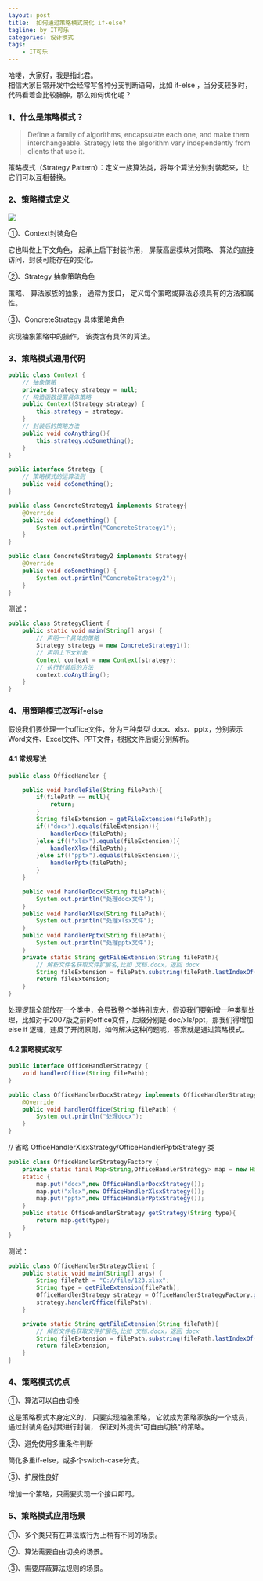 ```yaml
---
layout: post
title:  如何通过策略模式简化 if-else?
tagline: by IT可乐
categories: 设计模式
tags: 
    - IT可乐
---
```


哈喽，大家好，我是指北君。  
相信大家日常开发中会经常写各种分支判断语句，比如 if-else ，当分支较多时，代码看着会比较臃肿，那么如何优化呢？
<!--more-->
### 1、什么是策略模式？

> Define a family of algorithms, encapsulate each one, and make them interchangeable. Strategy lets the algorithm vary independently from clients that use it.

策略模式（Strategy Pattern）：定义一族算法类，将每个算法分别封装起来，让它们可以互相替换。



### 2、策略模式定义

![](http://www.javanorth.cn/assets/images/2021/itcore/strategy-00-00.png)

①、Context封装角色

它也叫做上下文角色， 起承上启下封装作用， 屏蔽高层模块对策略、 算法的直接访问，封装可能存在的变化。

②、Strategy 抽象策略角色

策略、 算法家族的抽象， 通常为接口， 定义每个策略或算法必须具有的方法和属性。

③、ConcreteStrategy 具体策略角色

实现抽象策略中的操作， 该类含有具体的算法。



### 3、策略模式通用代码

```java
public class Context {
    // 抽象策略
    private Strategy strategy = null;
    // 构造函数设置具体策略
    public Context(Strategy strategy) {
        this.strategy = strategy;
    }
    // 封装后的策略方法
    public void doAnything(){
        this.strategy.doSomething();
    }
}
```



```java
public interface Strategy {
    // 策略模式的运算法则
    public void doSomething();
}
```



```java
public class ConcreteStrategy1 implements Strategy{
    @Override
    public void doSomething() {
        System.out.println("ConcreteStrategy1");
    }
}
```

```java
public class ConcreteStrategy2 implements Strategy{
    @Override
    public void doSomething() {
        System.out.println("ConcreteStrategy2");
    }
}

```

测试：

```java
public class StrategyClient {
    public static void main(String[] args) {
        // 声明一个具体的策略
        Strategy strategy = new ConcreteStrategy1();
        // 声明上下文对象
        Context context = new Context(strategy);
        // 执行封装后的方法
        context.doAnything();
    }
}
```



### 4、用策略模式改写if-else

假设我们要处理一个office文件，分为三种类型 docx、xlsx、pptx，分别表示Word文件、Excel文件、PPT文件，根据文件后缀分别解析。

#### 4.1 常规写法

```java
public class OfficeHandler {

    public void handleFile(String filePath){
        if(filePath == null){
            return;
        }
        String fileExtension = getFileExtension(filePath);
        if(("docx").equals(fileExtension)){
            handlerDocx(filePath);
        }else if(("xlsx").equals(fileExtension)){
            handlerXlsx(filePath);
        }else if(("pptx").equals(fileExtension)){
            handlerPptx(filePath);
        }
    }

    public void handlerDocx(String filePath){
        System.out.println("处理docx文件");
    }
    public void handlerXlsx(String filePath){
        System.out.println("处理xlsx文件");
    }
    public void handlerPptx(String filePath){
        System.out.println("处理pptx文件");
    }
    private static String getFileExtension(String filePath){
        // 解析文件名获取文件扩展名,比如 文档.docx，返回 docx
        String fileExtension = filePath.substring(filePath.lastIndexOf(".")+1);
        return fileExtension;
    }
}
```

处理逻辑全部放在一个类中，会导致整个类特别庞大，假设我们要新增一种类型处理，比如对于2007版之前的office文件，后缀分别是 doc/xls/ppt，那我们得增加 else if 逻辑，违反了开闭原则，如何解决这种问题呢，答案就是通过策略模式。

#### 4.2 策略模式改写

```java
public interface OfficeHandlerStrategy {
    void handlerOffice(String filePath);
}
```

```java
public class OfficeHandlerDocxStrategy implements OfficeHandlerStrategy {
    @Override
    public void handlerOffice(String filePath) {
        System.out.println("处理docx");
    }
}
```

// 省略 OfficeHandlerXlsxStrategy/OfficeHandlerPptxStrategy 类

```java
public class OfficeHandlerStrategyFactory {
    private static final Map<String,OfficeHandlerStrategy> map = new HashMap<>();
    static {
        map.put("docx",new OfficeHandlerDocxStrategy());
        map.put("xlsx",new OfficeHandlerXlsxStrategy());
        map.put("pptx",new OfficeHandlerPptxStrategy());
    }
    public static OfficeHandlerStrategy getStrategy(String type){
        return map.get(type);
    }
}
```

测试：

```java
public class OfficeHandlerStrategyClient {
    public static void main(String[] args) {
        String filePath = "C://file/123.xlsx";
        String type = getFileExtension(filePath);
        OfficeHandlerStrategy strategy = OfficeHandlerStrategyFactory.getStrategy(type);
        strategy.handlerOffice(filePath);
    }

    private static String getFileExtension(String filePath){
        // 解析文件名获取文件扩展名,比如 文档.docx，返回 docx
        String fileExtension = filePath.substring(filePath.lastIndexOf(".")+1);
        return fileExtension;
    }
}
```





### 4、策略模式优点

①、算法可以自由切换

这是策略模式本身定义的， 只要实现抽象策略， 它就成为策略家族的一个成员， 通过封装角色对其进行封装， 保证对外提供“可自由切换”的策略。

②、避免使用多重条件判断

简化多重if-else，或多个switch-case分支。

③、扩展性良好

增加一个策略，只需要实现一个接口即可。



### 5、策略模式应用场景

①、多个类只有在算法或行为上稍有不同的场景。

②、算法需要自由切换的场景。

③、需要屏蔽算法规则的场景。


